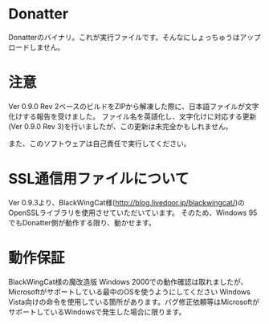﻿# Donatter
Donatterのバイナリ。これが実行ファイルです。そんなにしょっちゅうはアップロードしません。

# 注意
Ver 0.9.0 Rev 2ベースのビルドをZIPから解凍した際に、日本語ファイルが文字化けする報告を受けました。
ファイル名を英語化し、文字化けに対応する更新(Ver 0.9.0 Rev 3)を行いましたが、この更新は未完全かもしれません。

また、このソフトウェアは自己責任で実行してください。

# SSL通信用ファイルについて
Ver 0.9.3より、BlackWingCat様(http://blog.livedoor.jp/blackwingcat/)のOpenSSLライブラリを使用させていただいています。
そのため、Windows 95でもDonatter側が動作する限り、動かせます。

# 動作保証
BlackWingCat様の魔改造版 Windows 2000での動作確認は取れましたが、Microsoftがサポートしている最中のOSを使うようにしてください
Windows Vista向けの命令を使用している箇所があります。バグ修正依頼等はMicrosoftがサポートしているWindowsで発生した場合に限ります。
